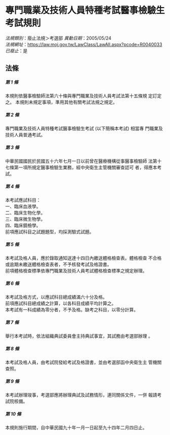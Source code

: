 # 專門職業及技術人員特種考試醫事檢驗生考試規則

*法規類別*：廢止法規＞考選部
*異動日期*：2005/05/24  
*法規網址*：https://law.moj.gov.tw/LawClass/LawAll.aspx?pcode=R0040033
*已廢止*：是


## 法條
##### 第 1 條
本規則依醫事檢驗師法第六十條與專門職業及技術人員考試法第十五條規
定訂定之。
本規則未規定事項，準用其他有關考試法規之規定。

##### 第 2 條
專門職業及技術人員特種考試醫事檢驗生考試 (以下簡稱本考試) 相當專
門職業及技術人員普通考試。

##### 第 3 條
中華民國國民於民國五十六年七月一日以前曾在醫療機構從事醫事檢驗師
法第十七條第一項所規定醫事檢驗生業務，經中央衛生主管機關審查認可
者，得應本考試。

##### 第 4 條
本考試應試科目：                             
一、臨床血液學。                             
二、臨床生物化學。                           
三、臨床微生物學。                           
四、臨床鏡檢學。                             
前項應試科目之試題題型，均採測驗式試題。


##### 第 5 條
本考試及格人員，應於錄取通知送達十四日內繳送體格檢查表。體格檢查
不合格或逾期未繳送體格檢查表者，不予核發考試及格證書。          
前項體格檢查標準依專門職業及技術人員考試體格檢查標準之規定辦理。

##### 第 6 條
本考試及格方式，以應試科目總成績滿六十分及格。               
前項應試科目總成績之計算，以各科目成績平均計算之。           
本考試有一科成績為零分者，不予及格。缺考之科目，以零分計算。

##### 第 7 條
舉行本考試時，依法組織典試委員會主持典試事宜，其試務由考選部辦理
。

##### 第 8 條
本考試及格人員，由考試院發給考試及格證書，並由考選部函中央衛生主
管機關查照。

##### 第 9 條
本考試辦理竣事，考選部應將辦理典試及試務情形，連同關係文件，一併
報請考試院核備。

##### 第 10 條
本規則施行期間，自中華民國九十年一月一日起至九十四年二月四日止。


